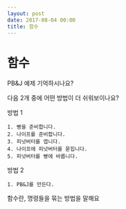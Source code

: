 ```yaml
---
layout: post
date: 2017-08-04 00:00
title: 함수 
---
```



<div id="ppt" markdown="1">

# 함수

PB&J 예제 기억하시나요?

다음 2개 중에 어떤 방법이 더 쉬워보이나요?

방법 1
```
1. 빵을 준비합니다.
2. 나이프를 준비합니다.
3. 피넛버터를 엽니다.
4. 나이프에 피넛버터를 묻힙니다.
5. 피넛버터를 빵에 바릅니다.
```

방법 2
```
1. PB&J를 만든다.
```
함수란, 명령들을 묶는 방법을 말해요
</div>


<div id="desc" markdown="1">


</div>

